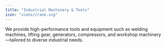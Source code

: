 ```yaml
---
title: "Industrial Machinery & Tools"
icon: "icons/crane.svg"
---
```

We provide high-performance tools and equipment such as welding machines, lifting gear, generators, compressors, and workshop machinery—tailored to diverse industrial needs.